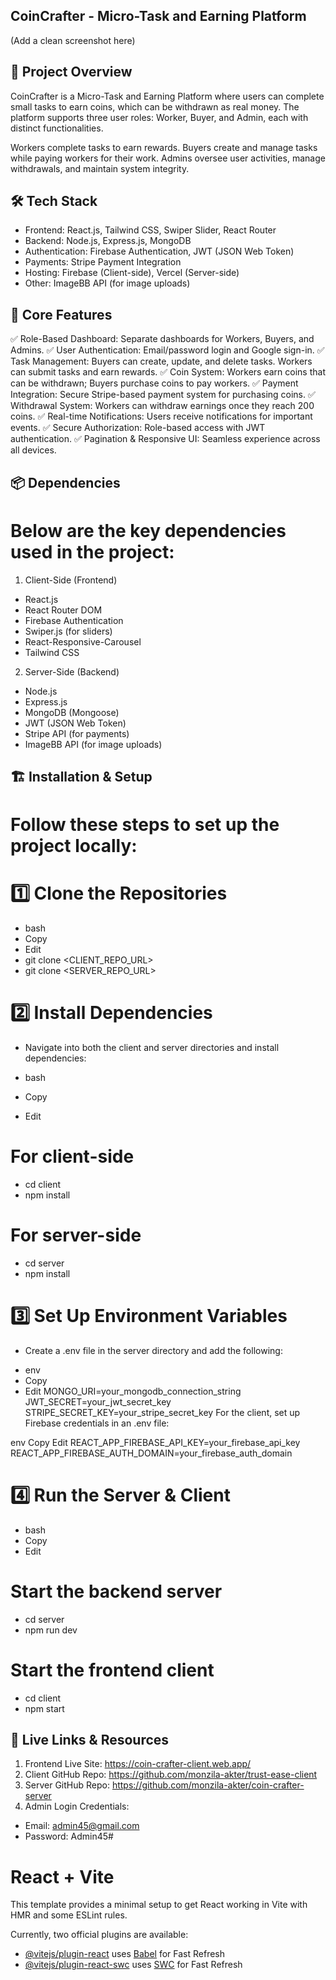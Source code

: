 ## CoinCrafter - Micro-Task and Earning Platform
(Add a clean screenshot here)

## 🚀 Project Overview
CoinCrafter is a Micro-Task and Earning Platform where users can complete small tasks to earn coins, which can be withdrawn as real money. The platform supports three user roles: Worker, Buyer, and Admin, each with distinct functionalities.

Workers complete tasks to earn rewards.
Buyers create and manage tasks while paying workers for their work.
Admins oversee user activities, manage withdrawals, and maintain system integrity.
## 🛠️ Tech Stack
- Frontend: React.js, Tailwind CSS, Swiper Slider, React Router
- Backend: Node.js, Express.js, MongoDB
- Authentication: Firebase Authentication, JWT (JSON Web Token)
- Payments: Stripe Payment Integration
- Hosting: Firebase (Client-side), Vercel (Server-side)
- Other: ImageBB API (for image uploads)
## 🌟 Core Features
✅ Role-Based Dashboard: Separate dashboards for Workers, Buyers, and Admins.
✅ User Authentication: Email/password login and Google sign-in.
✅ Task Management: Buyers can create, update, and delete tasks. Workers can submit tasks and earn rewards.
✅ Coin System: Workers earn coins that can be withdrawn; Buyers purchase coins to pay workers.
✅ Payment Integration: Secure Stripe-based payment system for purchasing coins.
✅ Withdrawal System: Workers can withdraw earnings once they reach 200 coins.
✅ Real-time Notifications: Users receive notifications for important events.
✅ Secure Authorization: Role-based access with JWT authentication.
✅ Pagination & Responsive UI: Seamless experience across all devices.

## 📦 Dependencies
# Below are the key dependencies used in the project:

1. Client-Side (Frontend)
- React.js
- React Router DOM
- Firebase Authentication
- Swiper.js (for sliders)
- React-Responsive-Carousel
- Tailwind CSS
2. Server-Side (Backend)
- Node.js
- Express.js
- MongoDB (Mongoose)
- JWT (JSON Web Token)
- Stripe API (for payments)
- ImageBB API (for image uploads)
## 🏗️ Installation & Setup
# Follow these steps to set up the project locally:

# 1️⃣ Clone the Repositories
- bash
- Copy
- Edit
- git clone <CLIENT_REPO_URL>
- git clone <SERVER_REPO_URL>
# 2️⃣ Install Dependencies
- Navigate into both the client and server directories and install dependencies:

- bash
- Copy
- Edit
# For client-side
- cd client
- npm install

# For server-side
- cd server
- npm install
# 3️⃣ Set Up Environment Variables
* Create a .env file in the server directory and add the following:

- env
- Copy
- Edit
MONGO_URI=your_mongodb_connection_string
JWT_SECRET=your_jwt_secret_key
STRIPE_SECRET_KEY=your_stripe_secret_key
For the client, set up Firebase credentials in an .env file:

env
Copy
Edit
REACT_APP_FIREBASE_API_KEY=your_firebase_api_key
REACT_APP_FIREBASE_AUTH_DOMAIN=your_firebase_auth_domain
# 4️⃣ Run the Server & Client
- bash
- Copy
- Edit
# Start the backend server
- cd server
- npm run dev  

# Start the frontend client
- cd client
- npm start  
## 🔗 Live Links & Resources
1. Frontend Live Site: https://coin-crafter-client.web.app/
2. Client GitHub Repo: https://github.com/monzila-akter/trust-ease-client
3. Server GitHub Repo: https://github.com/monzila-akter/coin-crafter-server
4. Admin Login Credentials:
- Email: admin45@gmail.com
- Password: Admin45#




# React + Vite

This template provides a minimal setup to get React working in Vite with HMR and some ESLint rules.

Currently, two official plugins are available:

- [@vitejs/plugin-react](https://github.com/vitejs/vite-plugin-react/blob/main/packages/plugin-react/README.md) uses [Babel](https://babeljs.io/) for Fast Refresh
- [@vitejs/plugin-react-swc](https://github.com/vitejs/vite-plugin-react-swc) uses [SWC](https://swc.rs/) for Fast Refresh

